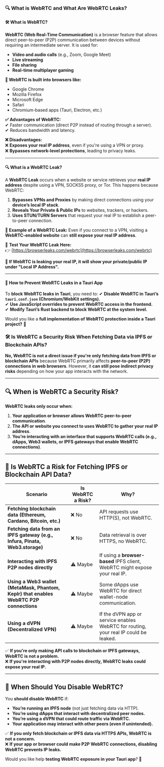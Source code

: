### **🔍 What is WebRTC and What Are WebRTC Leaks?**

#### **🛠 What is WebRTC?**
**WebRTC (Web Real-Time Communication)** is a browser feature that allows direct peer-to-peer (P2P) communication between devices without requiring an intermediate server. It is used for:
- **Video and audio calls** (e.g., Zoom, Google Meet)
- **Live streaming**
- **File sharing**
- **Real-time multiplayer gaming**

**🔗 WebRTC is built into browsers like:**  
- Google Chrome  
- Mozilla Firefox  
- Microsoft Edge  
- Safari  
- Chromium-based apps (Tauri, Electron, etc.)

**✅ Advantages of WebRTC:**  
✔ Faster communication (direct P2P instead of routing through a server).  
✔ Reduces bandwidth and latency.  

**❌ Disadvantages:**  
❌ **Exposes your real IP address**, even if you're using a VPN or proxy.  
❌ **Bypasses network-level protections**, leading to privacy leaks.  

---

#### **🔍 What is a WebRTC Leak?**
A **WebRTC Leak** occurs when a website or service retrieves your **real IP address** despite using a VPN, SOCKS5 proxy, or Tor. This happens because WebRTC:
1. **Bypasses VPNs and Proxies** by making direct connections using your **device’s local IP stack**.
2. **Reveals Your Private & Public IPs** to websites, trackers, or hackers.
3. **Uses STUN/TURN Servers** that request your real IP to establish a peer-to-peer connection.

**📢 Example of a WebRTC Leak:**
Even if you connect to a VPN, visiting a **WebRTC-enabled website** can **still expose your real IP address**.

🔗 **Test Your WebRTC Leak Here:**  
👉 [https://browserleaks.com/webrtc](https://browserleaks.com/webrtc)

**🛑 If WebRTC is leaking your real IP, it will show your private/public IP under "Local IP Address".**  

---

#### **📌 How to Prevent WebRTC Leaks in a Tauri App**
To **block WebRTC leaks in Tauri**, you need to:
✔ **Disable WebRTC in Tauri’s `tauri.conf.json` (Chromium/WebKit settings).**  
✔ **Use JavaScript overrides to prevent WebRTC access in the frontend.**  
✔ **Modify Tauri’s Rust backend to block WebRTC at the system level.**  

Would you like a **full implementation of WebRTC protection inside a Tauri project?** 🚀

### **🛠 Is WebRTC a Security Risk When Fetching Data via IPFS or Blockchain APIs?**
**No, WebRTC is not a direct issue if you're only fetching data from IPFS or blockchain APIs** because WebRTC primarily affects **peer-to-peer (P2P) connections in web browsers**. However, it **can still pose indirect privacy risks** depending on how your app interacts with the network.

---

## **🔍 When is WebRTC a Security Risk?**
**WebRTC leaks only occur when:**
1. **Your application or browser allows WebRTC peer-to-peer communication**.
2. **The API or website you connect to uses WebRTC to gather your real IP address**.
3. **You’re interacting with an interface that supports WebRTC calls (e.g., dApps, Web3 wallets, or IPFS gateways that enable WebRTC connections)**.

---

## **🔹 Is WebRTC a Risk for Fetching IPFS or Blockchain API Data?**
| **Scenario** | **Is WebRTC a Risk?** | **Why?** |
|-------------|----------------|----------------------------------|
| **Fetching blockchain data (Ethereum, Cardano, Bitcoin, etc.)** | ❌ No | API requests use HTTP(S), not WebRTC. |
| **Fetching data from an IPFS gateway (e.g., Infura, Pinata, Web3.storage)** | ❌ No | Data retrieval is over HTTPS, no WebRTC. |
| **Interacting with IPFS P2P nodes directly** | ⚠️ Maybe | If using a **browser-based** IPFS client, WebRTC might expose your real IP. |
| **Using a Web3 wallet (MetaMask, Phantom, Keplr) that enables WebRTC P2P connections** | ⚠️ Maybe | Some dApps use WebRTC for direct wallet-node communication. |
| **Using a dVPN (Decentralized VPN)** | ⚠️ Maybe | If the dVPN app or service enables WebRTC for routing, your real IP could be leaked. |

✅ **If you're only making API calls to blockchain or IPFS gateways, WebRTC is not a problem.**  
❌ **If you're interacting with P2P nodes directly, WebRTC leaks could expose your real IP.**

---

## **🔹 When Should You Disable WebRTC?**
You **should disable WebRTC** if:
- **You’re running an IPFS node** (not just fetching data via HTTP).
- **You’re using dApps that interact with decentralized peer nodes.**
- **You’re using a dVPN that could route traffic via WebRTC.**
- **Your application may interact with other peers (even if unintended).**

✅ **If you only fetch blockchain or IPFS data via HTTPS APIs, WebRTC is not a concern.**  
❌ **If your app or browser could make P2P WebRTC connections, disabling WebRTC prevents IP leaks.**

Would you like help **testing WebRTC exposure in your Tauri app**? 🚀
